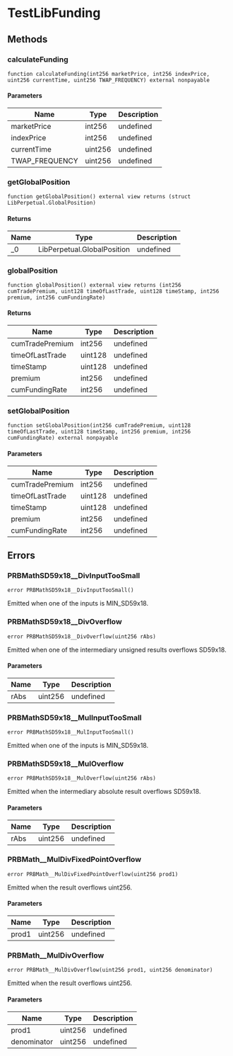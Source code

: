 # TestLibFunding









## Methods

### calculateFunding

```solidity
function calculateFunding(int256 marketPrice, int256 indexPrice, uint256 currentTime, uint256 TWAP_FREQUENCY) external nonpayable
```





#### Parameters

| Name | Type | Description |
|---|---|---|
| marketPrice | int256 | undefined
| indexPrice | int256 | undefined
| currentTime | uint256 | undefined
| TWAP_FREQUENCY | uint256 | undefined

### getGlobalPosition

```solidity
function getGlobalPosition() external view returns (struct LibPerpetual.GlobalPosition)
```






#### Returns

| Name | Type | Description |
|---|---|---|
| _0 | LibPerpetual.GlobalPosition | undefined

### globalPosition

```solidity
function globalPosition() external view returns (int256 cumTradePremium, uint128 timeOfLastTrade, uint128 timeStamp, int256 premium, int256 cumFundingRate)
```






#### Returns

| Name | Type | Description |
|---|---|---|
| cumTradePremium | int256 | undefined
| timeOfLastTrade | uint128 | undefined
| timeStamp | uint128 | undefined
| premium | int256 | undefined
| cumFundingRate | int256 | undefined

### setGlobalPosition

```solidity
function setGlobalPosition(int256 cumTradePremium, uint128 timeOfLastTrade, uint128 timeStamp, int256 premium, int256 cumFundingRate) external nonpayable
```





#### Parameters

| Name | Type | Description |
|---|---|---|
| cumTradePremium | int256 | undefined
| timeOfLastTrade | uint128 | undefined
| timeStamp | uint128 | undefined
| premium | int256 | undefined
| cumFundingRate | int256 | undefined




## Errors

### PRBMathSD59x18__DivInputTooSmall

```solidity
error PRBMathSD59x18__DivInputTooSmall()
```

Emitted when one of the inputs is MIN_SD59x18.




### PRBMathSD59x18__DivOverflow

```solidity
error PRBMathSD59x18__DivOverflow(uint256 rAbs)
```

Emitted when one of the intermediary unsigned results overflows SD59x18.



#### Parameters

| Name | Type | Description |
|---|---|---|
| rAbs | uint256 | undefined |

### PRBMathSD59x18__MulInputTooSmall

```solidity
error PRBMathSD59x18__MulInputTooSmall()
```

Emitted when one of the inputs is MIN_SD59x18.




### PRBMathSD59x18__MulOverflow

```solidity
error PRBMathSD59x18__MulOverflow(uint256 rAbs)
```

Emitted when the intermediary absolute result overflows SD59x18.



#### Parameters

| Name | Type | Description |
|---|---|---|
| rAbs | uint256 | undefined |

### PRBMath__MulDivFixedPointOverflow

```solidity
error PRBMath__MulDivFixedPointOverflow(uint256 prod1)
```

Emitted when the result overflows uint256.



#### Parameters

| Name | Type | Description |
|---|---|---|
| prod1 | uint256 | undefined |

### PRBMath__MulDivOverflow

```solidity
error PRBMath__MulDivOverflow(uint256 prod1, uint256 denominator)
```

Emitted when the result overflows uint256.



#### Parameters

| Name | Type | Description |
|---|---|---|
| prod1 | uint256 | undefined |
| denominator | uint256 | undefined |


